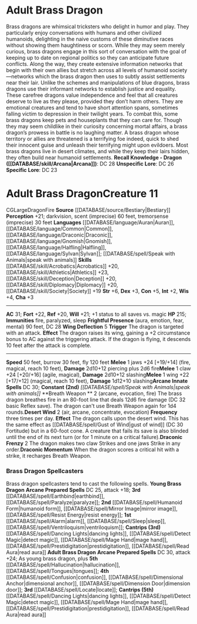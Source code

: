 ﻿---
ac: '31'
alignment: CG
burrow_speed: '30'
charisma: '+3'
constitution: '+5'
creature_ability:
- Breath Weapon
- Desert Wind
- Draconic Frenzy
- Draconic Momentum
- Frightful Presence
- Wing
- Deflection
creature_family: '[[DATABASE/monsterfamily/Dragon, Brass|Dragon, Brass]]'
dexterity: '+3'
element: Fire
fly_speed: '120'
fortitude: '+22'
hp: '215'
id: '143'
immunity:
- fire
- paralyzed
- sleep
intelligence: '+2'
land_speed: '50'
language:
- '[[DATABASE/language/Auran|Auran]]'
- '[[DATABASE/language/Common|Common]]'
- '[[DATABASE/language/Draconic|Draconic]]'
- '[[DATABASE/language/Gnomish|Gnomish]]'
- '[[DATABASE/language/Halfling|Halfling]]'
- '[[DATABASE/language/Sylvan|Sylvan]] ; [[DATABASE/spell/Speak with Animals|speak
  with animals]]'
level: '11'
max_speed: '120'
name: Adult Brass Dragon
perception: '+21'
rarity: Common
reflex: '+20'
sense:
- darkvision
- scent (imprecise) 60 feet
- tremorsense (imprecise) 30 feet
size: Large
skill:
- '[[DATABASE/skill/Acrobatics|Acrobatics]] +20'
- '[[DATABASE/skill/Athletics|Athletics]] +23'
- '[[DATABASE/skill/Deception|Deception]] +20'
- '[[DATABASE/skill/Diplomacy|Diplomacy]] +20'
- '[[DATABASE/skill/Society|Society]] +19'
source: '[[DATABASE/source/Bestiary|Bestiary]]'
speed:
- 50 feet
- burrow 30 feet
- fly 120 feet
spell:
- '[[DATABASE/spell/Speak with Animals|Speak with Animals]]'
strength: '+6'
strength_req: '6'
strongest_save:
- Fortitude
trait:
- '[[DATABASE/trait/Dragon|Dragon]]'
- '[[DATABASE/trait/Fire|Fire]]'
type: Creature
vision: Darkvision
weakest_save:
- Reflex
will: '+21'
wisdom: '+4'

---
# Adult Brass Dragon

Brass dragons are whimsical tricksters who delight in humor and play. They particularly enjoy conversations with humans and other civilized humanoids, delighting in the naive customs of these diminutive races without showing them haughtiness or scorn. While they may seem merely curious, brass dragons engage in this sort of conversation with the goal of keeping up to date on regional politics so they can anticipate future conflicts. Along the way, they create extensive information networks that begin with their own allies but stretch across all levels of humanoid society—networks which the brass dragon then uses to subtly assist settlements near their lair. Unlike the schemes and manipulations of blue dragons, brass dragons use their informant networks to establish justice and equality.
 These carefree dragons value independence and feel that all creatures deserve to live as they please, provided they don’t harm others. They are emotional creatures and tend to have short attention spans, sometimes falling victim to depression in their twilight years. To combat this, some brass dragons keep pets and houseplants that they can care for.
 Though they may seem childlike in their curiosity concerning mortal affairs, a brass dragon’s prowess in battle is no laughing matter. A brass dragon whose territory or allies are threatened is a terrifying foe indeed, quick to shed their innocent guise and unleash their terrifying might upon evildoers.
 Most brass dragons live in desert climates, and while they keep their lairs hidden, they often build near humanoid settlements.
**Recall Knowledge - Dragon ([[DATABASE/skill/Arcana|Arcana]])**: DC 28
**Unspecific Lore**: DC 26
**Specific Lore**: DC 23

# Adult Brass Dragon<span class="item-type">Creature 11</span>

<span class="trait-alignment item-trait">CG</span><span class="trait-size item-trait">Large</span><span class="item-trait">Dragon</span><span class="item-trait">Fire</span>
**Source** [[DATABASE/source/Bestiary|Bestiary]]
**Perception** +21; darkvision, scent (imprecise) 60 feet, tremorsense (imprecise) 30 feet
**Languages** [[DATABASE/language/Auran|Auran]], [[DATABASE/language/Common|Common]], [[DATABASE/language/Draconic|Draconic]], [[DATABASE/language/Gnomish|Gnomish]], [[DATABASE/language/Halfling|Halfling]], [[DATABASE/language/Sylvan|Sylvan]]; [[DATABASE/spell/Speak with Animals|speak with animals]]
**Skills** [[DATABASE/skill/Acrobatics|Acrobatics]] +20, [[DATABASE/skill/Athletics|Athletics]] +23, [[DATABASE/skill/Deception|Deception]] +20, [[DATABASE/skill/Diplomacy|Diplomacy]] +20, [[DATABASE/skill/Society|Society]] +19
**Str** +6, **Dex** +3, **Con** +5, **Int** +2, **Wis** +4, **Cha** +3

---
**AC** 31; **Fort** +22, **Ref** +20, **Will** +21; +1 status to all saves vs. magic
**HP** 215; **Immunities** fire, paralyzed, sleep
<span class="in-box-ability">**Frightful Presence** (aura, emotion, fear, mental) 90 feet, DC 28</span><span class="in-box-ability"> **Wing Deflection** <span class="action-icon">5</span> **Trigger** The dragon is targeted with an attack. **Effect** The dragon raises its wing, gaining a +2 circumstance bonus to AC against the triggering attack. If the dragon is flying, it descends 10 feet after the attack is complete.</span>

---
**Speed** 50 feet, burrow 30 feet, fly 120 feet
<span class="in-box-ability">**Melee** <span class="action-icon">1</span> jaws +24 [+19/+14] (fire, magical, reach 10 feet), **Damage** 2d10+12 piercing plus 2d6 fire</span><span class="in-box-ability">**Melee** <span class="action-icon">1</span> claw +24 [+20/+16] (agile, magical), **Damage** 2d10+12 slashing</span><span class="in-box-ability">**Melee** <span class="action-icon">1</span> wing +22 [+17/+12] (magical, reach 10 feet), **Damage** 1d12+10 slashing</span>**Arcane Innate Spells** DC 30; **Constant** **(2nd)** _[[DATABASE/spell/Speak with Animals|speak with animals]]_
<span class="in-box-ability">**Breath Weapon ** <span class="action-icon">2</span> (arcane, evocation, fire) The brass dragon breathes fire in an 80-foot line that deals 12d6 fire damage (DC 32 basic Reflex save). The dragon can't use Breath Weapon again for 1d4 rounds.</span><span class="in-box-ability">**Desert Wind** <span class="action-icon">2</span> (air, arcane, concentrate, evocation) **Frequency** three times per day. **Effect** The dragon calls upon the desert wind. This has the same effect as [[DATABASE/spell/Gust of Wind|gust of wind]] (DC 30 Fortitude) but in a 60-foot cone. A creature that fails its save is also blinded until the end of its next turn (or for 1 minute on a critical failure).</span><span class="in-box-ability">**Draconic Frenzy** <span class="action-icon">2</span> The dragon makes two claw Strikes and one jaws Strike in any order.</span><span class="in-box-ability">**Draconic Momentum** When the dragon scores a critical hit with a strike, it recharges Breath Weapon.</span>

###  Brass Dragon Spellcasters

Brass dragon spellcasters tend to cast the following spells.
**Young Brass Dragon**
**Arcane Prepared Spells** DC 25, attack +18; **3rd** [[DATABASE/spell/Earthbind|earthbind]], [[DATABASE/spell/Paralyze|paralyze]]; **2nd** [[DATABASE/spell/Humanoid Form|humanoid form]], [[DATABASE/spell/Mirror Image|mirror image]], [[DATABASE/spell/Resist Energy|resist energy]]; **1st** [[DATABASE/spell/Alarm|alarm]], [[DATABASE/spell/Sleep|sleep]], [[DATABASE/spell/Ventriloquism|ventriloquism]]; **Cantrips (3rd)** [[DATABASE/spell/Dancing Lights|dancing lights]], [[DATABASE/spell/Detect Magic|detect magic]], [[DATABASE/spell/Mage Hand|mage hand]], [[DATABASE/spell/Prestidigitation|prestidigitation]], [[DATABASE/spell/Read Aura|read aura]]
**Adult Brass Dragon**
**Arcane Prepared Spells** DC 30, attack +24; As young brass dragon, plus **5th** [[DATABASE/spell/Hallucination|hallucination]], [[DATABASE/spell/Tongues|tongues]]; **4th** [[DATABASE/spell/Confusion|confusion]], [[DATABASE/spell/Dimensional Anchor|dimensional anchor]], [[DATABASE/spell/Dimension Door|dimension door]]; **3rd** [[DATABASE/spell/Locate|locate]]; **Cantrips (5th)** [[DATABASE/spell/Dancing Lights|dancing lights]], [[DATABASE/spell/Detect Magic|detect magic]], [[DATABASE/spell/Mage Hand|mage hand]], [[DATABASE/spell/Prestidigitation|prestidigitation]], [[DATABASE/spell/Read Aura|read aura]]